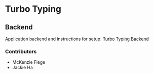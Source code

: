 # Turbo Typing 


## Backend 

Application backend and instructions for setup: [Turbo Typing Backend](https://github.com/mckenziefiege/speed-typing)


### Contributors

- McKenzie Fiege
- Jackie Ha
